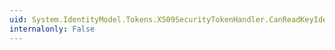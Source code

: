```yaml
---
uid: System.IdentityModel.Tokens.X509SecurityTokenHandler.CanReadKeyIdentifierClause(System.Xml.XmlReader)
internalonly: False
---
```

